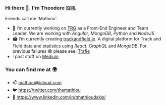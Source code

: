 ### Hi there 👋. I'm Theodore 🇬🇷.
Friends call me 'Mathiou'.

- 👔 I’m currently working on [TRG](https://www.trgint.com/) as a Front-End Engineer and Team Leader. We are working with *Angular*, *MongoDB*, *Python* and *NodeJS*.
- 🏟 I’m currently creating [trackandfield.io](https://trackandfield.io). A digital platform for Track and Field data and statistics using *React*, *GraphQL* and *MongoDB*. For previous failures 😅 please see: [Trafie](https://www.trafie.com) 
- I post stuff on [Medium](https://mathiou.medium.com)

### You can find me at 🌍
- 📫 mathiou@icloud.com
- 🐦 https://twitter.com/themathiou
- 🔗 https://www.linkedin.com/in/tmathioudakis/


<!--
**themathiou/themathiou** is a ✨ _special_ ✨ repository because its `README.md` (this file) appears on your GitHub profile.

Here are some ideas to get you started:

- 🔭 I’m currently working on ...
- 🌱 I’m currently learning ...
- 👯 I’m looking to collaborate on ...
- 🤔 I’m looking for help with ...
- 💬 Ask me about ...
- 📫 How to reach me: ...
- 😄 Pronouns: ...
- ⚡ Fun fact: ...
-->
